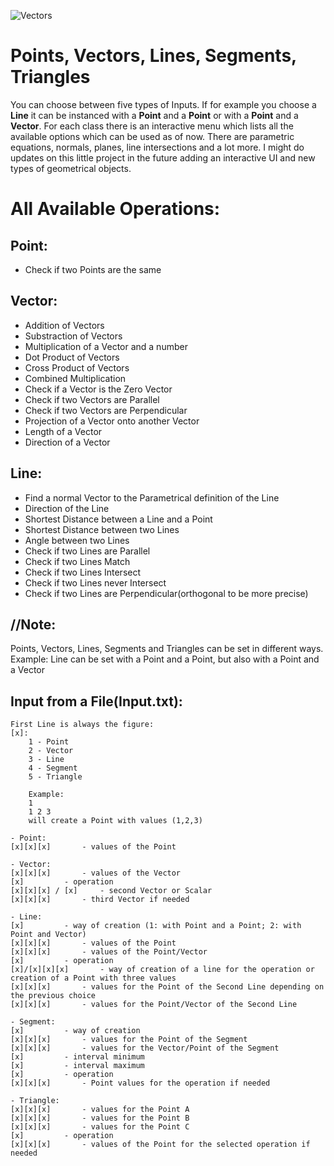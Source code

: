 ![Vectors](https://i.ibb.co/xsp03mw/Vectors.png)

# Points, Vectors, Lines, Segments, Triangles
You can choose between five types of Inputs.
If for example you choose a **Line** it can be 
instanced with a **Point** and a **Point** or
with a **Point** and a **Vector**. For each class
there is an interactive menu which lists
all the available options which can be used
as of now. There are parametric equations,
normals, planes, line intersections and
a lot more. I might do updates on this little project in the future adding an interactive UI and new types of geometrical objects.



# All Available Operations:

## Point:
- Check if two Points are the same

## Vector:
- Addition of Vectors
- Substraction of Vectors
- Multiplication of a Vector and a number
- Dot Product of Vectors
- Cross Product of Vectors
- Combined Multiplication
- Check if a Vector is the Zero Vector
- Check if two Vectors are Parallel
- Check if two Vectors are Perpendicular
- Projection of a Vector onto another Vector
- Length of a Vector
- Direction of a Vector

## Line:
- Find a normal Vector to the Parametrical definition of the Line
- Direction of the Line
- Shortest Distance between a Line and a Point
- Shortest Distance between two Lines
- Angle between two Lines
- Check if two Lines are Parallel
- Check if two Lines Match
- Check if two Lines Intersect
- Check if two Lines never Intersect
- Check if two Lines are Perpendicular(orthogonal to be more precise)


## //Note:
Points, Vectors, Lines, Segments and Triangles can be set in different ways.
Example: Line can be set with a Point and a Point, but also with a Point and a Vector


##				Input from a File(Input.txt):

	First Line is always the figure:
 	[x]:
		1 - Point
		2 - Vector
		3 - Line
		4 - Segment
		5 - Triangle

		Example:
		1
		1 2 3
		will create a Point with values (1,2,3)
	
	- Point:
	[x][x][x] 		- values of the Point

	- Vector:
	[x][x][x]		- values of the Vector 
	[x]			- operation
	[x][x][x] / [x]		- second Vector or Scalar
	[x][x][x]		- third Vector if needed 

	- Line:
	[x]			- way of creation (1: with Point and a Point; 2: with Point and Vector)
	[x][x][x]		- values of the Point
	[x][x][x]		- values of the Point/Vector
	[x]			- operation
	[x]/[x][x][x]  		- way of creation of a line for the operation or creation of a Point with three values
	[x][x][x]		- values for the Point of the Second Line depending on the previous choice 
	[x][x][x]		- values for the Point/Vector of the Second Line

	- Segment:
	[x]			- way of creation
	[x][x][x]		- values for the Point of the Segment
	[x][x][x]		- values for the Vector/Point of the Segment
	[x]			- interval minimum
	[x]			- interval maximum
	[x]			- operation
	[x][x][x]		- Point values for the operation if needed

	- Triangle:
	[x][x][x]		- values for the Point A
	[x][x][x]		- values for the Point B
	[x][x][x]		- values for the Point C
	[x]			- operation
	[x][x][x]		- values of the Point for the selected operation if needed

